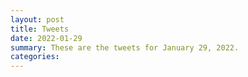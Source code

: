 ```yaml
---
layout: post
title: Tweets
date: 2022-01-29
summary: These are the tweets for January 29, 2022.
categories:
---
```


